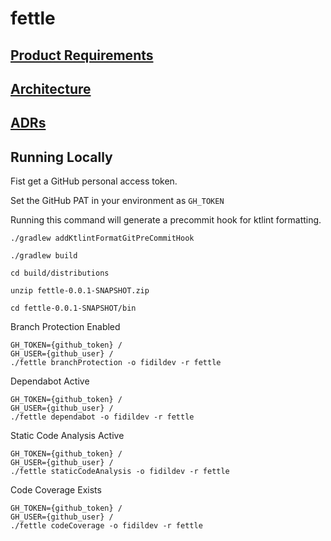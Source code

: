 # fettle

## [Product Requirements](./doc/prd.md)
## [Architecture](./doc/architecture.md)
## [ADRs](https://fidildev.github.io/fettle/doc/adr/index.html)

## Running Locally

Fist get a GitHub personal access token.

Set the GitHub PAT in your environment as `GH_TOKEN`

Running this command will generate a precommit hook for ktlint formatting.
```shell
./gradlew addKtlintFormatGitPreCommitHook
```

```shell
./gradlew build
```

```shell
cd build/distributions
```

```shell
unzip fettle-0.0.1-SNAPSHOT.zip
```

```shell
cd fettle-0.0.1-SNAPSHOT/bin
```

Branch Protection Enabled
```shell
GH_TOKEN={github_token} /
GH_USER={github_user} /
./fettle branchProtection -o fidildev -r fettle
```

Dependabot Active
```shell
GH_TOKEN={github_token} /
GH_USER={github_user} /
./fettle dependabot -o fidildev -r fettle
```

Static Code Analysis Active
```shell
GH_TOKEN={github_token} /
GH_USER={github_user} /
./fettle staticCodeAnalysis -o fidildev -r fettle
```

Code Coverage Exists
```shell
GH_TOKEN={github_token} /
GH_USER={github_user} /
./fettle codeCoverage -o fidildev -r fettle
```